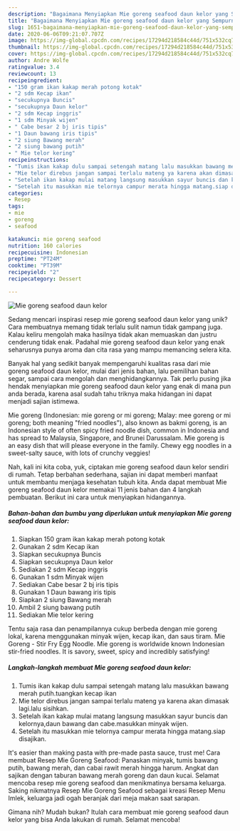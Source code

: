 ```yaml
---
description: "Bagaimana Menyiapkan Mie goreng seafood daun kelor yang Sempurna"
title: "Bagaimana Menyiapkan Mie goreng seafood daun kelor yang Sempurna"
slug: 1651-bagaimana-menyiapkan-mie-goreng-seafood-daun-kelor-yang-sempurna
date: 2020-06-06T09:21:07.707Z
image: https://img-global.cpcdn.com/recipes/17294d218584c44d/751x532cq70/mie-goreng-seafood-daun-kelor-foto-resep-utama.jpg
thumbnail: https://img-global.cpcdn.com/recipes/17294d218584c44d/751x532cq70/mie-goreng-seafood-daun-kelor-foto-resep-utama.jpg
cover: https://img-global.cpcdn.com/recipes/17294d218584c44d/751x532cq70/mie-goreng-seafood-daun-kelor-foto-resep-utama.jpg
author: Andre Wolfe
ratingvalue: 3.4
reviewcount: 13
recipeingredient:
- "150 gram ikan kakap merah potong kotak"
- "2 sdm Kecap ikan"
- "secukupnya Buncis"
- "secukupnya Daun kelor"
- "2 sdm Kecap inggris"
- "1 sdm Minyak wijen"
- " Cabe besar 2 bj iris tipis"
- "1 Daun bawang iris tipis"
- "2 siung Bawang merah"
- "2 siung bawang putih"
- " Mie telor kering"
recipeinstructions:
- "Tumis ikan kakap dulu sampai setengah matang lalu masukkan bawang merah putih.tuangkan kecap ikan"
- "Mie telor direbus jangan sampai terlalu mateng ya karena akan dimasak lagi.lalu sisihkan."
- "Setelah ikan kakap mulai matang langsung masukkan sayur buncis dan kelornya,daun bawang dan cabe.masukkan minyak wijen."
- "Setelah itu masukkan mie telornya campur merata hingga matang.siap disajikan."
categories:
- Resep
tags:
- mie
- goreng
- seafood

katakunci: mie goreng seafood 
nutrition: 160 calories
recipecuisine: Indonesian
preptime: "PT24M"
cooktime: "PT39M"
recipeyield: "2"
recipecategory: Dessert

---
```



![Mie goreng seafood daun kelor](https://img-global.cpcdn.com/recipes/17294d218584c44d/751x532cq70/mie-goreng-seafood-daun-kelor-foto-resep-utama.jpg)

Sedang mencari inspirasi resep mie goreng seafood daun kelor yang unik? Cara membuatnya memang tidak terlalu sulit namun tidak gampang juga. Kalau keliru mengolah maka hasilnya tidak akan memuaskan dan justru cenderung tidak enak. Padahal mie goreng seafood daun kelor yang enak seharusnya punya aroma dan cita rasa yang mampu memancing selera kita.

Banyak hal yang sedikit banyak mempengaruhi kualitas rasa dari mie goreng seafood daun kelor, mulai dari jenis bahan, lalu pemilihan bahan segar, sampai cara mengolah dan menghidangkannya. Tak perlu pusing jika hendak menyiapkan mie goreng seafood daun kelor yang enak di mana pun anda berada, karena asal sudah tahu triknya maka hidangan ini dapat menjadi sajian istimewa.

Mie goreng (Indonesian: mie goreng or mi goreng; Malay: mee goreng or mi goreng; both meaning &#34;fried noodles&#34;), also known as bakmi goreng, is an Indonesian style of often spicy fried noodle dish, common in Indonesia and has spread to Malaysia, Singapore, and Brunei Darussalam. Mie goreng is an easy dish that will please everyone in the family. Chewy egg noodles in a sweet-salty sauce, with lots of crunchy veggies!


Nah, kali ini kita coba, yuk, ciptakan mie goreng seafood daun kelor sendiri di rumah. Tetap berbahan sederhana, sajian ini dapat memberi manfaat untuk membantu menjaga kesehatan tubuh kita. Anda dapat membuat Mie goreng seafood daun kelor memakai 11 jenis bahan dan 4 langkah pembuatan. Berikut ini cara untuk menyiapkan hidangannya.

<!--inarticleads1-->

##### Bahan-bahan dan bumbu yang diperlukan untuk menyiapkan Mie goreng seafood daun kelor:

1. Siapkan 150 gram ikan kakap merah potong kotak
1. Gunakan 2 sdm Kecap ikan
1. Siapkan secukupnya Buncis
1. Siapkan secukupnya Daun kelor
1. Sediakan 2 sdm Kecap inggris
1. Gunakan 1 sdm Minyak wijen
1. Sediakan  Cabe besar 2 bj iris tipis
1. Gunakan 1 Daun bawang iris tipis
1. Siapkan 2 siung Bawang merah
1. Ambil 2 siung bawang putih
1. Sediakan  Mie telor kering


Tentu saja rasa dan penampilannya cukup berbeda dengan mie goreng lokal, karena menggunakan minyak wijen, kecap ikan, dan saus tiram. Mie Goreng - Stir Fry Egg Noodle. Mie goreng is worldwide known Indonesian stir-fried noodles. It is savory, sweet, spicy and incredibly satisfying! 

<!--inarticleads2-->

##### Langkah-langkah membuat Mie goreng seafood daun kelor:

1. Tumis ikan kakap dulu sampai setengah matang lalu masukkan bawang merah putih.tuangkan kecap ikan
1. Mie telor direbus jangan sampai terlalu mateng ya karena akan dimasak lagi.lalu sisihkan.
1. Setelah ikan kakap mulai matang langsung masukkan sayur buncis dan kelornya,daun bawang dan cabe.masukkan minyak wijen.
1. Setelah itu masukkan mie telornya campur merata hingga matang.siap disajikan.


It&#39;s easier than making pasta with pre-made pasta sauce, trust me! Cara membuat Resep Mie Goreng Seafood: Panaskan minyak, tumis bawang putih, bawang merah, dan cabai rawit merah hingga harum. Angkat dan sajikan dengan taburan bawang merah goreng dan daun kucai. Selamat mencoba resep mie goreng seafood dan menikmatinya bersama keluarga. Saking nikmatnya Resep Mie Goreng Seafood sebagai kreasi Resep Menu Imlek, keluarga jadi ogah beranjak dari meja makan saat sarapan. 

Gimana nih? Mudah bukan? Itulah cara membuat mie goreng seafood daun kelor yang bisa Anda lakukan di rumah. Selamat mencoba!
